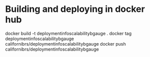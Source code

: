 # Building and deploying in docker hub
docker build -t deploymentinfoscalabilitybgauge .
docker tag deploymentinfoscalabilitybgauge californibrs/deploymentinfoscalabilitybgauge
docker push californibrs/deploymentinfoscalabilitybgauge